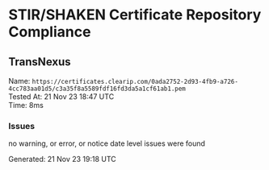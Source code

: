 # STIR/SHAKEN Certificate Repository Compliance

## TransNexus

Name: `https://certificates.clearip.com/0ada2752-2d93-4fb9-a726-4cc783aa01d5/c3a35f8a5589fdf16fd3da5a1cf61ab1.pem`\
Tested At: 21 Nov 23 18:47 UTC\
Time: 8ms

### Issues

no warning, or error, or notice date level issues were found

Generated: 21 Nov 23 19:18 UTC